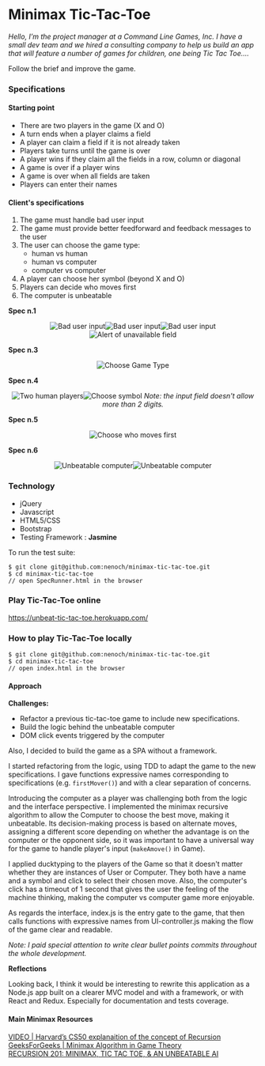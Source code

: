 # Minimax Tic-Tac-Toe

_Hello,
I’m the project manager at a Command Line Games, Inc. I have a small dev team and we hired a consulting company to help us build an app that will feature a number of games for children, one being Tic Tac Toe...._

Follow the brief and improve the game.

### Specifications

#### Starting point

- There are two players in the game (X and O)
- A turn ends when a player claims a field
- A player can claim a field if it is not already taken
- Players take turns until the game is over
- A player wins if they claim all the fields in a row, column or diagonal
- A game is over if a player wins
- A game is over when all fields are taken
- Players can enter their names

#### Client's specifications

1. The game must handle bad user input
2. The game must provide better feedforward and feedback messages to the user
3. The user can choose the game type:
   * human vs human
   * human vs computer
   * computer vs computer
4. A player can choose her symbol (beyond X and O)
5. Players can decide who moves first
6. The computer is unbeatable

**Spec n.1**<div style="text-align:center;">![Bad user input](./imgs/bad_input1.png)![Bad user input](./imgs/bad_input2.png)![Bad user input](./imgs/bad_input3.png)![Alert of unavailable field](./imgs/alert_field.png)</div>   

**Spec n.3**<div style="text-align:center;">![Choose Game Type](./imgs/choose_gametype.png)</div>

**Spec n.4**<div style="text-align:center;">![Two human players](./imgs/humanVShuman.png)![Choose symbol](./imgs/choose_symbol.png)
_Note: the input field doesn't allow more than 2 digits._</div>

**Spec n.5**<div style="text-align:center;">![Choose who moves first](./imgs/choose_move.png)</div>

**Spec n.6**<div style="text-align:center;">![Unbeatable computer](./imgs/unbeatable_computerVShuman.png)![Unbeatable computer](./imgs/unbeatable_computerVScomputer.png)</div>

### Technology

- jQuery
- Javascript
- HTML5/CSS
- Bootstrap
- Testing Framework : **Jasmine**


To run the test suite:
```
$ git clone git@github.com:nenoch/minimax-tic-tac-toe.git
$ cd minimax-tic-tac-toe
// open SpecRunner.html in the browser

```
### Play Tic-Tac-Toe online

https://unbeat-tic-tac-toe.herokuapp.com/

### How to play Tic-Tac-Toe locally

```
$ git clone git@github.com:nenoch/minimax-tic-tac-toe.git
$ cd minimax-tic-tac-toe
// open index.html in the browser

```
#### Approach

**Challenges:**
- Refactor a previous tic-tac-toe game to include new specifications.
- Build the logic behind the unbeatable computer
- DOM click events triggered by the computer

Also, I decided to build the game as a SPA without a framework.

I started refactoring from the logic, using TDD to adapt the game to the new specifications. I gave functions expressive names corresponding to specifications (e.g. ```firstMover()```) and with a clear separation of concerns.

Introducing the computer as a player was challenging both from the logic and the interface perspective. I implemented the minimax recursive algorithm to allow the Computer to choose the best move, making it unbeatable. Its decision-making process is based on alternate moves, assigning a different score depending on whether the advantage is on the computer or the opponent side, so it was important to have a universal way for the game to handle player's input (```makeAmove()``` in Game).

I applied ducktyping to the players of the Game so that it doesn't matter whether they are instances of User or Computer. They both have a name and a symbol and click to select their chosen move. Also, the computer's click has a timeout of 1 second that gives the user the feeling of the machine thinking, making the computer vs computer game more enjoyable.

As regards the interface, index.js is the entry gate to the game, that then calls functions with expressive names from UI-controller.js making the flow of the game clear and readable.

_Note: I paid special attention to write clear bullet points commits throughout the whole development._

**Reflections**

Looking back, I think it would be interesting to rewrite this application as a Node.js app built on a clearer MVC model and with a framework, or with React and Redux. Especially for documentation and tests coverage.

#### Main Minimax Resources

[VIDEO | Harvard’s CS50 explanaition of the concept of Recursion](https://www.youtube.com/watch?v=VrrnjYgDBEk)   
[GeeksForGeeks | Minimax Algorithm in Game Theory](http://www.geeksforgeeks.org/minimax-algorithm-in-game-theory-set-3-tic-tac-toe-ai-finding-optimal-move/)   
[RECURSION 201: MINIMAX, TIC TAC TOE, & AN UNBEATABLE AI](http://www.shei.io/recursion-minimax-algorithm/)
